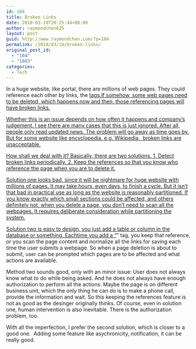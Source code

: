 ```yaml
---
id: 104
title: Broken Links
date: 2010-03-10T20:25:44+00:00
author: raymondchen625
layout: post
guid: http://www.raymondchen.com/?p=104
permalink: /2010/03/10/broken-links/
original_post_id:
  - "104"
  - "1083"
categories:
  - Tech
---
```

In a huge website, like portal, there are millions of web pages. They could reference each other by links, the <a href> tags.If somehow, some web pages need to be deleted, which happens now and then, those referencing pages will have broken links.

Whether this is an issue depends on how often it happens and company&#8217;s judgement. I see there are many cases that this is just ignored. After all, people only read updated news. The problem will go away as time goes by. But for some website like encyclopedia, e.g. Wikipedia,  broken links are unacceptable.

How shall we deal with it? Basically, there are two solutions. 1. Detect broken links periodically. 2. Keep the references so that you know who reference the page when you are to delete it.

Solution one looks bad, since it will be nightmare for huge website with millions of pages. It may take hours, even days, to finish a cycle. But it isn&#8217;t that bad in practical use as long as the website is reasonably partitioned. If you know exactly which small sections could be affected, and others definitely not, when you delete a page, you don&#8217;t need to scan all the webpages. It requires deliberate consideration while partitioning the system.

Solution two is easy to design, you just add a table or column in the database or something. Eachtime you add a &#8220;<a>&#8221; tag, you keep that reference, or you scan the page content and normalize all the links for saving each time the user submits a webpage. So when a page deletion is about to submit, user can be prompted which pages are to be affected and what actions are available.

Method two sounds good, only with an minor issue: User does not always know what to do while being asked. And he does not always have enough authorization to perform all the actions. Maybe the page is on different business unit, which the only thing he can do is to make a phone call, provide the information and wait. So this keeping the references feature is not as good as the desinger originally thinks. Of course, even in solution one, human intervention is also inevitable. There is the authorization problem, too.

With all the imperfection, I prefer the second solution, which is closer to a good one.  Adding some feature like asychronicity, notification, it can be really good.